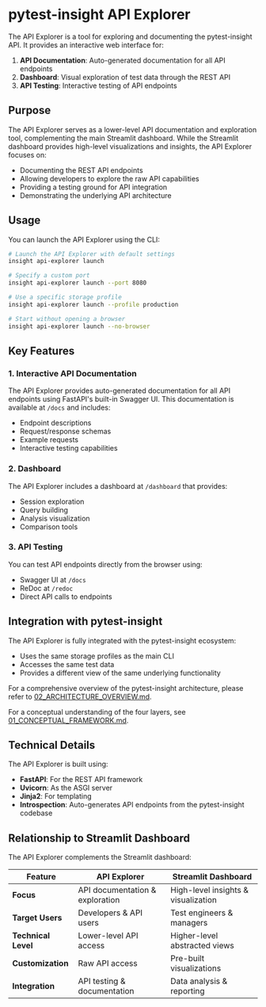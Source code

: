 # pytest-insight API Explorer

The API Explorer is a tool for exploring and documenting the pytest-insight API. It provides an interactive web interface for:

1. **API Documentation**: Auto-generated documentation for all API endpoints
2. **Dashboard**: Visual exploration of test data through the REST API
3. **API Testing**: Interactive testing of API endpoints

## Purpose

The API Explorer serves as a lower-level API documentation and exploration tool, complementing the main Streamlit dashboard. While the Streamlit dashboard provides high-level visualizations and insights, the API Explorer focuses on:

- Documenting the REST API endpoints
- Allowing developers to explore the raw API capabilities
- Providing a testing ground for API integration
- Demonstrating the underlying API architecture

## Usage

You can launch the API Explorer using the CLI:

```bash
# Launch the API Explorer with default settings
insight api-explorer launch

# Specify a custom port
insight api-explorer launch --port 8080

# Use a specific storage profile
insight api-explorer launch --profile production

# Start without opening a browser
insight api-explorer launch --no-browser
```

## Key Features

### 1. Interactive API Documentation

The API Explorer provides auto-generated documentation for all API endpoints using FastAPI's built-in Swagger UI. This documentation is available at `/docs` and includes:

- Endpoint descriptions
- Request/response schemas
- Example requests
- Interactive testing capabilities

### 2. Dashboard

The API Explorer includes a dashboard at `/dashboard` that provides:

- Session exploration
- Query building
- Analysis visualization
- Comparison tools

### 3. API Testing

You can test API endpoints directly from the browser using:

- Swagger UI at `/docs`
- ReDoc at `/redoc`
- Direct API calls to endpoints

## Integration with pytest-insight

The API Explorer is fully integrated with the pytest-insight ecosystem:

- Uses the same storage profiles as the main CLI
- Accesses the same test data
- Provides a different view of the same underlying functionality

For a comprehensive overview of the pytest-insight architecture, please refer to [02_ARCHITECTURE_OVERVIEW.md](./02_ARCHITECTURE_OVERVIEW.md).

For a conceptual understanding of the four layers, see [01_CONCEPTUAL_FRAMEWORK.md](./01_CONCEPTUAL_FRAMEWORK.md).

## Technical Details

The API Explorer is built using:

- **FastAPI**: For the REST API framework
- **Uvicorn**: As the ASGI server
- **Jinja2**: For templating
- **Introspection**: Auto-generates API endpoints from the pytest-insight codebase

## Relationship to Streamlit Dashboard

The API Explorer complements the Streamlit dashboard:

| Feature | API Explorer | Streamlit Dashboard |
|---------|-------------|---------------------|
| **Focus** | API documentation & exploration | High-level insights & visualization |
| **Target Users** | Developers & API users | Test engineers & managers |
| **Technical Level** | Lower-level API access | Higher-level abstracted views |
| **Customization** | Raw API access | Pre-built visualizations |
| **Integration** | API testing & documentation | Data analysis & reporting |
